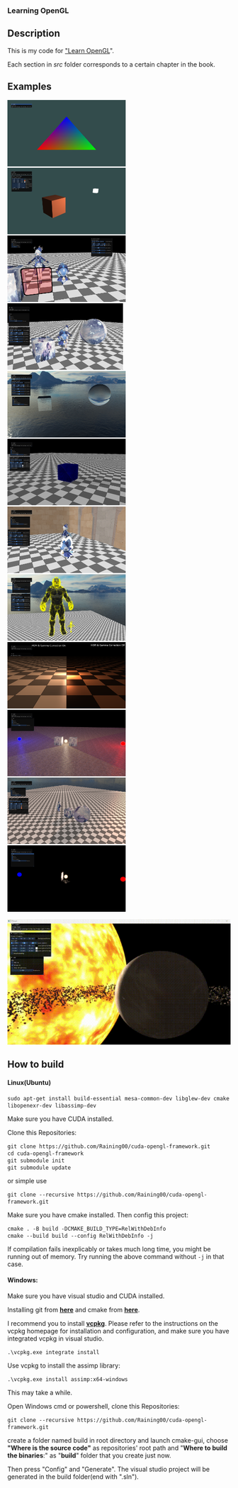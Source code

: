 ### **Learning OpenGL**

## Description

This is my code for ["Learn OpenGL](https://learnopengl.com/)".

Each section in *src* folder corresponds to a certain chapter in the book.

## Examples

<a><img src="images/colorfulTriangle.png" height="150px"></a>
<a><img src="images/basicLighting.png" height="150px"></a>
<a><img src="images/blending.png" height="150px"></a>
<a><img src="images/meshes.png" height="150px"></a>
<a><img src="images/skybox.png" height="150px"></a>
<a><img src="images/pointSprit.png" height="150px"></a>
<a><img src="images/depthTest.png" height="150px"></a>
<a><img src="images/geometricShader.png" height="150px"></a>
<a><img src="images/HDR_gamma.png" height="150px"></a>
<a><img src="images/Bloom.png" height="150px"></a>
<a><img src="images/shaderMapping.png" height="150px"></a>
<a><img src="images/Brightness.png" height="150px"></a>


<a><img src="images/planet.gif" width="1080px"></a>

## How to build

#### Linux(Ubuntu)

```shell
sudo apt-get install build-essential mesa-common-dev libglew-dev cmake libopenexr-dev libassimp-dev
```

Make sure you have CUDA installed.

Clone this Repositories:

```shell
git clone https://github.com/Raining00/cuda-opengl-framework.git
cd cuda-opengl-framework
git submodule init
git submodule update
```

or simple use

```shell
git clone --recursive https://github.com/Raining00/cuda-opengl-framework.git
```

Make sure you have cmake installed. Then config this project:

```shell
cmake . -B build -DCMAKE_BUILD_TYPE=RelWithDebInfo
cmake --build build --config RelWithDebInfo -j
```

If compilation fails inexplicably or takes much long time, you might be running out of memory. Try running the above command without `-j` in that case.

#### Windows:

Make sure you have visual studio and CUDA installed.

Installing git from [**here**](https://git-scm.com/downloads) and cmake from [**here**](https://cmake.org/download/).

I recommend you to install [**vcpkg**](https://github.com/microsoft/vcpkg.git). Please refer to the instructions on the vcpkg homepage for installation and configuration, and make sure you have integrated vcpkg in visual studio.

```shell
.\vcpkg.exe integrate install
```

Use vcpkg to install the assimp library:

```
.\vcpkg.exe install assimp:x64-windows
```

This may take a while.

Open Windows cmd or powershell, clone this Repositories:

```shell
git clone --recursive https://github.com/Raining00/cuda-opengl-framework.git
```

create a folder named build in root directory and launch cmake-gui, choose **"Where is the source code"** as repositories' root path and "**Where to build the binaries**:" as "**build**" folder that you create just now.

Then press "Config" and "Generate". The visual studio project will be generated in the build folder(end with ".sln").

